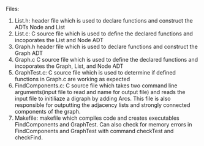 Files:

1. List.h:
    header file which is used to declare functions and construct the ADTs Node and List
2. List.c:
    C source file which is used to define the declared functions and incoporates the List and Node ADT
3. Graph.h
    header file which is used to declare functions and construct the Graph ADT
4. Graph.c
    C source file which is used to define the declared functions and incoporates the Graph, List, and Node ADT
5. GraphTest.c:
    C source file which is used to determine if defined functions in Graph.c are working as expected
6. FindComponents.c:
    C source file which takes two command line arguments(input file to read and name for output file) and reads the input file to initiliaze a digraph by adding Arcs. This file is also responsible for outputting the adjacency lists and strongly connected components of the graph.
7. Makefile:
    makefile which compiles code and creates executables FindComponents and GraphTest. Can also check for memory errors in FindComponents and GraphTest with command checkTest and checkFind. 
